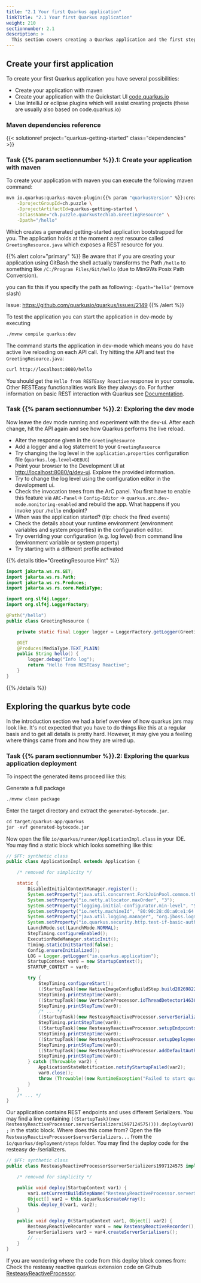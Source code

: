 ```yaml
---
title: "2.1 Your first Quarkus application"
linkTitle: "2.1 Your first Quarkus application"
weight: 210
sectionnumber: 2.1
description: >
  This section covers creating a Quarkus application and the first steps.
---
```


## Create your first application

To create your first Quarkus application you have several possibilities:

* Create your application with maven
* Create your application with the Quickstart UI [code.quarkus.io](https://code.quarkus.io/)
* Use IntelliJ or eclipse plugins which will assist creating projects (these are usually also based on code.quarkus.io)


### Maven dependencies reference

{{< solutionref project="quarkus-getting-started" class="dependencies" >}}


### Task {{% param sectionnumber %}}.1: Create your application with maven

To create your application with maven you can execute the following maven
command:

```bash
mvn io.quarkus:quarkus-maven-plugin:{{% param "quarkusVersion" %}}:create \
    -DprojectGroupId=ch.puzzle \
    -DprojectArtifactId=quarkus-getting-started \
    -DclassName="ch.puzzle.quarkustechlab.GreetingResource" \
    -Dpath="/hello"
```

Which creates a generated getting-started application bootstrapped for you. The
application holds at the moment a rest resource called `GreetingResource.java`
which exposes a REST resource for you.

{{% alert color="primary" %}}
Be aware that if you are creating your application using GitBash the shell actually transforms the Path `/hello` to something like `/C:/Program Files/Git/hello` (due to MinGWs Posix Path Conversion).

you can fix this if you specify the path as following:
`-Dpath="hello"` (remove slash)

Issue: <https://github.com/quarkusio/quarkus/issues/2149>
{{% /alert %}}


To test the application you can start the application in dev-mode by executing

```bash
./mvnw compile quarkus:dev
```

The command starts the application in dev-mode which means you do have active
live reloading on each API call. Try hitting the API and test the
`GreetingResource.java`:

```bash
curl http://localhost:8080/hello
```

You should get the `Hello from RESTEasy Reactive` response in your console. Other RESTEasy functionalities work like they always do.
For further information on basic REST interaction with Quarkus see [Documentation](https://quarkus.io/guides/rest-json).


### Task {{% param sectionnumber %}}.2: Exploring the dev mode

Now leave the dev mode running and experiment with the dev-ui. After each change, hit the API again and see how Quarkus
performs the live reload.

* Alter the response given in the `GreetingResource`
* Add a logger and a log statement to your `GreetingResource`
* Try changing the log level in the `application.properties` configuration file (`quarkus.log.level=DEBUG`)
* Point your browser to the Development UI at [http://localhost:8080/q/dev-ui](http://localhost:8080/q/dev). Explore the
provided information.
* Try to change the log level using the configuration editor in the development ui.
* Check the invocation trees from the ArC panel. You first have to enable this feature via `ARC-Panel`-> `Config-Editor` -> `quarkus.arc.dev-mode.monitoring-enabled` and rebuild the app. What happens if you invoke your `/hello` endpoint?
* When was the application started? (tip: check the fired events)
* Check the details about your runtime environment (environment variables and system properties) in the configuration
editor.
* Try overriding your configuration (e.g. log level) from command line (environment variable or system property)
* Try starting with a different profile activated


{{% details title="GreetingResource Hint" %}}
```java
import jakarta.ws.rs.GET;
import jakarta.ws.rs.Path;
import jakarta.ws.rs.Produces;
import jakarta.ws.rs.core.MediaType;

import org.slf4j.Logger;
import org.slf4j.LoggerFactory;

@Path("/hello")
public class GreetingResource {

    private static final Logger logger = LoggerFactory.getLogger(GreetingResource.class);

    @GET
    @Produces(MediaType.TEXT_PLAIN)
    public String hello() {
        logger.debug("Info log");
        return "Hello from RESTEasy Reactive";
    }
}
```
{{% /details %}}


## Exploring the quarkus byte code

In the introduction section we had a brief overview of how quarkus jars may look like. It's not expected that you have
to do things like this at a regular basis and to get all details is pretty hard. However, it may give you a feeling
where things came from and how they are wired up.


### Task {{% param sectionnumber %}}.2: Exploring the quarkus application deployment

To inspect the generated items proceed like this:

Generate a full package
```s
./mvnw clean package
```

Enter the target directory and extract the `generated-bytecode.jar`.
```s
cd target/quarkus-app/quarkus
jar -xvf generated-bytecode.jar
```

Now open the file `io/quarkus/runner/ApplicationImpl.class` in your IDE. You may find a static block which looks
something like this:

```java
// $FF: synthetic class
public class ApplicationImpl extends Application {

    /* removed for simplicity */

    static {
        DisabledInitialContextManager.register();
        System.setProperty("java.util.concurrent.ForkJoinPool.common.threadFactory", "io.quarkus.bootstrap.forkjoin.QuarkusForkJoinWorkerThreadFactory");
        System.setProperty("io.netty.allocator.maxOrder", "3");
        System.setProperty("logging.initial-configurator.min-level", "500");
        System.setProperty("io.netty.machineId", "80:90:28:d0:a0:e1:64:c8");
        System.setProperty("java.util.logging.manager", "org.jboss.logmanager.LogManager");
        System.setProperty("io.quarkus.security.http.test-if-basic-auth-implicitly-required", "true");
        LaunchMode.set(LaunchMode.NORMAL);
        StepTiming.configureEnabled();
        ExecutionModeManager.staticInit();
        Timing.staticInitStarted(false);
        Config.ensureInitialized();
        LOG = Logger.getLogger("io.quarkus.application");
        StartupContext var0 = new StartupContext();
        STARTUP_CONTEXT = var0;

        try {
            StepTiming.configureStart();
            ((StartupTask)(new NativeImageConfigBuildStep.build282698227())).deploy(var0);
            StepTiming.printStepTime(var0);
            ((StartupTask)(new VertxCoreProcessor.ioThreadDetector1463825589())).deploy(var0);
            StepTiming.printStepTime(var0);
            /* ... */
            ((StartupTask)(new ResteasyReactiveProcessor.serverSerializers1997124575())).deploy(var0);
            StepTiming.printStepTime(var0);
            ((StartupTask)(new ResteasyReactiveProcessor.setupEndpoints615463616())).deploy(var0);
            StepTiming.printStepTime(var0);
            ((StartupTask)(new ResteasyReactiveProcessor.setupDeployment713137389())).deploy(var0);
            StepTiming.printStepTime(var0);
            ((StartupTask)(new ResteasyReactiveProcessor.addDefaultAuthFailureHandler1048820038())).deploy(var0);
            StepTiming.printStepTime(var0);
        } catch (Throwable var2) {
            ApplicationStateNotification.notifyStartupFailed(var2);
            var0.close();
            throw (Throwable)(new RuntimeException("Failed to start quarkus", var2));
        }
    }
    /* ... */
}
```

Our application contains REST endpoints and uses different Serializers. You may find a line containing `((StartupTask)(new ResteasyReactiveProcessor.serverSerializers1997124575())).deploy(var0);` in the static block.
Where does this come from? Open the file `ResteasyReactiveProcessor$serverSerializers...` from the `io/quarkus/deployment/steps` folder. You may find the deploy code for the resteasy de-/serializers.
```java
// $FF: synthetic class
public class ResteasyReactiveProcessor$serverSerializers1997124575 implements StartupTask {

    /* removed for simplicity */

    public void deploy(StartupContext var1) {
        var1.setCurrentBuildStepName("ResteasyReactiveProcessor.serverSerializers");
        Object[] var2 = this.$quarkus$createArray();
        this.deploy_0(var1, var2);
    }

    public void deploy_0(StartupContext var1, Object[] var2) {
        ResteasyReactiveRecorder var4 = new ResteasyReactiveRecorder();
        ServerSerialisers var3 = var4.createServerSerialisers();
        // ...
    }
}
```

If you are wondering where the code from this deploy block comes from: Check the resteasy reactive quarkus extension code on Github [ResteasyReactiveProcessor](https://github.com/quarkusio/quarkus/blob/b7135d81d36fa9f713ca8aed4b482e08b0ac7f51/extensions/resteasy-reactive/quarkus-resteasy-reactive/deployment/src/main/java/io/quarkus/resteasy/reactive/server/deployment/ResteasyReactiveProcessor.java#L1025C69-L1025C69).

